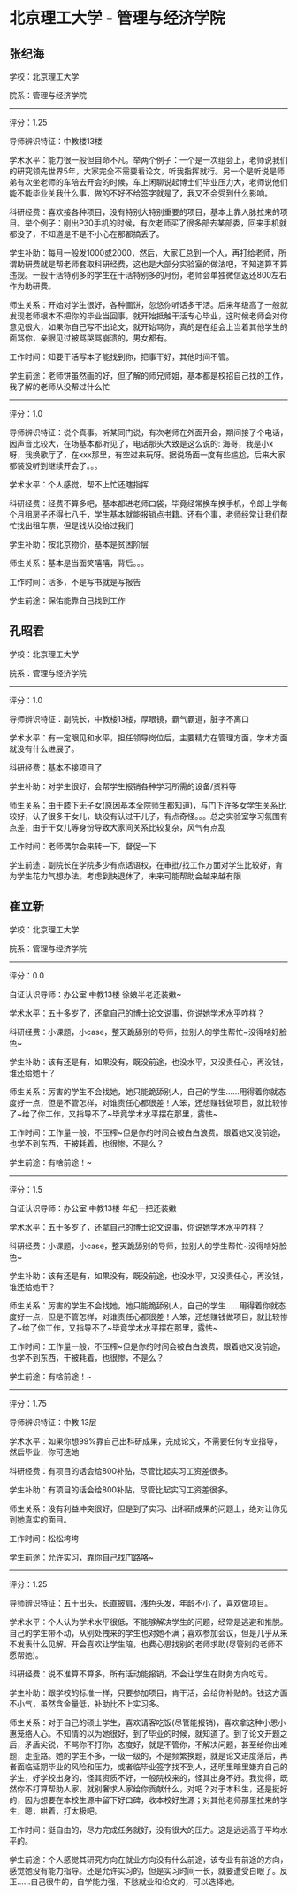 # 北京理工大学 - 管理与经济学院

## 张纪海

学校：北京理工大学

院系：管理与经济学院

* * *

评分：1.25

导师辨识特征：中教楼13楼

学术水平：能力很一般但自命不凡。举两个例子：一个是一次组会上，老师说我们的研究领先世界5年，大家完全不需要看论文，听我指挥就行。另一个是听说是师弟有次坐老师的车陪去开会的时候，车上闲聊说起博士们毕业压力大，老师说他们能不能毕业关我什么事，做的不好不给签字就是了，我又不会受到什么影响。

科研经费：喜欢接各种项目，没有特别大特别重要的项目，基本上靠人脉拉来的项目。举个例子：刚出P30手机的时候，有次老师买了很多部去某部委，回来手机就都没了，不知道是不是不小心在那都搞丢了。

学生补助：每月一般发1000或2000，然后，大家汇总到一个人，再打给老师，所谓助研费就是帮老师套取科研经费，这也是大部分实验室的做法吧，不知道算不算违规。一般干活特别多的学生在干活特别多的月份，老师会单独微信返还800左右作为助研费。

师生关系：开始对学生很好，各种画饼，忽悠你听话多干活。后来年级高了一般就发现老师根本不把你的毕业当回事，就开始抵触干活专心毕业，这时候老师会对你意见很大，如果你自己写不出论文，就开始骂你，真的是在组会上当着其他学生的面骂你，亲眼见过被骂哭骂崩溃的，男女都有。

工作时间：知要干活写本子能找到你，把事干好，其他时间不管。

学生前途：老师饼虽然画的好，但了解的师兄师姐，基本都是校招自己找的工作，我了解的老师从没帮过什么忙

* * *

评分：1.0

导师辨识特征：说个真事。听某同门说，有次老师在外面开会，期间接了个电话，因声音比较大，在场基本都听见了，电话那头大致是这么说的: 海哥，我是小x呀，我换歌厅了，在xxx那里，有空过来玩呀。据说场面一度有些尴尬，后来大家都装没听到继续开会了。。。

学术水平：个人感觉，帮不上忙还瞎指挥

科研经费：经费不算多吧，基本都进老师口袋，毕竟经常换车换手机，令郎上学每个月租房子还得七八千，学生基本就能报销点书籍。还有个事，老师经常让我们帮忙找出租车票，但是钱从没给过我们

学生补助：按北京物价，基本是贫困阶层

师生关系：基本是当面笑嘻嘻，背后。。。

工作时间：活多，不是写书就是写报告

学生前途：保佑能靠自己找到工作

## 孔昭君

学校：北京理工大学

院系：管理与经济学院

* * *

评分：1.0

导师辨识特征：副院长，中教楼13楼，厚眼镜，霸气霸道，脏字不离口

学术水平：有一定眼见和水平，担任领导岗位后，主要精力在管理方面，学术方面就没有什么进展了。

科研经费：基本不接项目了

学生补助：对学生很好，会帮学生报销各种学习所需的设备/资料等

师生关系：由于膝下无子女(原因基本全院师生都知道)，与门下许多女学生关系比较好，认了很多干女儿，缺没有认过干儿子，有点奇怪。。。总之实验室学习氛围有点差，由于干女儿等身份导致大家间关系比较复杂，风气有点乱

工作时间：老师偶尔会来转一下，督促一下

学生前途：副院长在学院多少有点话语权，在审批/找工作方面对学生比较好，肯为学生花力气想办法。考虑到快退休了，未来可能帮助会越来越有限

## 崔立新

学校：北京理工大学

院系：管理与经济学院

* * *

评分：0.0

自证认识导师：办公室 中教13楼 徐娘半老还装嫩~

学术水平：五十多岁了，还拿自己的博士论文说事，你说她学术水平咋样？

科研经费：小课题，小case，整天跪舔别的导师，拉别人的学生帮忙~没得啥好脸色~

学生补助：该有还是有，如果没有，既没前途，也没水平，又没责任心，再没钱，谁还给她干？

师生关系：厉害的学生不会找她，她只能跪舔别人，自己的学生......用得着你就态度好一点，但是不管怎样，对谁责任心都很差！人笨，还想赚钱做项目，就比较惨了~给了你工作，又指导不了~毕竟学术水平摆在那里，露怯~

工作时间：工作量一般，不压榨~但是你的时间会被白白浪费。跟着她又没前途，也学不到东西，干被耗着，也很惨，不是么？

学生前途：有啥前途！~

* * *

评分：1.5

自证认识导师：办公室 中教13楼 年纪一把还装嫩

学术水平：五十多岁了，还拿自己的博士论文说事，你说她学术水平咋样？

科研经费：小课题，小case，整天跪舔别的导师，拉别人的学生帮忙~没得啥好脸色~

学生补助：该有还是有，如果没有，既没前途，也没水平，又没责任心，再没钱，谁还给她干？

师生关系：厉害的学生不会找她，她只能跪舔别人，自己的学生......用得着你就态度好一点，但是不管怎样，对谁责任心都很差！人笨，还想赚钱做项目，就比较惨了~给了你工作，又指导不了~毕竟学术水平摆在那里，露怯~

工作时间：工作量一般，不压榨~但是你的时间会被白白浪费。跟着她又没前途，也学不到东西，干被耗着，也很惨，不是么？

学生前途：有啥前途！~

* * *

评分：1.75

导师辨识特征：中教 13层

学术水平：如果你想99%靠自己出科研成果，完成论文，不需要任何专业指导， 然后毕业，你可选她

科研经费：有项目的话会给800补贴，尽管比起实习工资差很多。

学生补助：有项目的话会给800补贴，尽管比起实习工资差很多。

师生关系：没有利益冲突很好，但是到了实习、出科研成果的问题上，绝对让你见到她真实的面目。

工作时间：松松垮垮

学生前途：允许实习，靠你自己找门路咯~

* * *

评分：1.25

导师辨识特征：五十出头，长直披肩，浅色头发，年龄不小了，喜欢做项目。

学术水平：个人认为学术水平很低，不能够解决学生的问题，经常是逃避和推脱。自己的学生带不动，从别处拽来的学生也对她不满；喜欢参加会议，但是几乎从来不发表什么见解。开会喜欢让学生陪，也费心思找别的老师求助(尽管别的老师不愿帮她)。

科研经费：说不准算不算多，所有活动能报销，不会让学生在财务方向吃亏。

学生补助：跟学校的标准一样，只要参加项目，肯干活，会给你补贴的。钱这方面不小气，虽然含金量低，补助比不上实习多。

师生关系：对于自己的硕士学生，喜欢请客吃饭(尽管能报销)，喜欢拿这种小恩小惠笼络人心。不知情的以为她很好，到了毕业的时候，就知道了。到了论文开题之后，矛盾尖锐，不骂你不打你，态度好，就是不管你，不解决问题，甚至给你出难题，走歪路。她的学生不多，一级一级的，不是频繁换题，就是论文进度落后，再者面临延期毕业的风险和压力，或者临毕业签字找不到人，还明里暗里嫌弃自己的学生，好学校出身的，怪其资质不好，一般院校来的，怪其出身不好。我觉得，既然你不打算帮助人家，就别奢求人家给你贡献什么，对吧？对于本科生，还是挺好的，因为想要在本校生源中留下好口碑，收本校好生源；对其他老师那里拉来的学生，嗯，哄着，打太极吧。

工作时间：挺自由的，尽力完成任务就好，没有很大的压力。这是远远高于平均水平的。

学生前途：个人感觉其研究方向在就业方向没有什么前途，该专业有前途的方向，感觉她没有能力指导。还是允许实习的，但是实习时间一长，就要遭受白眼了。反正......自己很牛的，自学能力强，不愁就业和论文的，可以选择她。